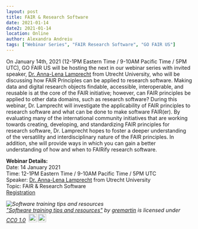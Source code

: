 ```yaml
---
layout: post
title: FAIR & Research Software
date: 2021-01-14
date2: 2021-01-14
location: Online
author: Alexandra Andreiu
tags: ["Webinar Series", "FAIR Research Software", "GO FAIR US"]
---
```


On January 14th, 2021 (12-1PM Eastern Time / 9-10AM Pacific Time / 5PM UTC), GO FAIR US will be hosting the next in our webinar series with invited speaker, <a href="https://twitter.com/al_lamprech">Dr. Anna-Lena Lamprecht</a> from Utrecht University, who will be discussing how FAIR Principles can be applied to research software. Making data and digital research objects findable, accessible, interoperable, and reusable is at the core of the FAIR initiative; however, can FAIR principles be applied to other data domains, such as research software? During this webinar, Dr. Lamprecht will investigate the applicability of FAIR principles to research software and what can be done to make software FAIR(er). By evaluating many of the international community initiatives that are working towards creating, developing, and standardizing FAIR principles for research software, Dr. Lamprecht hopes to foster a deeper understanding of the versatility and interdisciplinary nature of the FAIR principles. In addition, she will provide ways in which you can gain a better understanding of how and when to FAIRify research software. 


<b>Webinar Details:</b><br>
Date: 14 January 2021 <br>
Time: 12-1PM Eastern Time / 9-10AM Pacific Time / 5PM UTC <br>
Speaker: <a href="https://twitter.com/al_lamprech">Dr. Anna-Lena Lamprecht</a> from Utrecht University <br>
Topic: FAIR & Research Software <br>
<a href="https://ucsd.zoom.us/webinar/register/WN_Jdytmnh5SKOeASVTRiIOjA">Registration</a>  

<p style="font-size: 0.9rem;font-style: italic;"><img style="display: block;" src="https://live.staticflickr.com/981/40262456740_f4d3c5d8e6_b.jpg" alt="Software training tips and resources"><a href="https://www.flickr.com/photos/164025557@N06/40262456740">"Software training tips and resources"</a><span> by <a href="https://www.flickr.com/photos/164025557@N06">gremartin</a></span> is licensed under <a href="https://creativecommons.org/licenses/cc0/1.0/?ref=ccsearch&atype=html" style="margin-right: 5px;">CC0 1.0</a><a href="https://creativecommons.org/licenses/cc0/1.0/?ref=ccsearch&atype=html" target="_blank" rel="noopener noreferrer" style="display: inline-block;white-space: none;margin-top: 2px;margin-left: 3px;height: 22px !important;"><img style="height: inherit;margin-right: 3px;display: inline-block;" src="https://search.creativecommons.org/static/img/cc_icon.svg?image_id=07957872-c74f-4c66-9d0d-5f3d48ab08da" /><img style="height: inherit;margin-right: 3px;display: inline-block;" src="https://search.creativecommons.org/static/img/cc-cc0_icon.svg" /></a></p>
